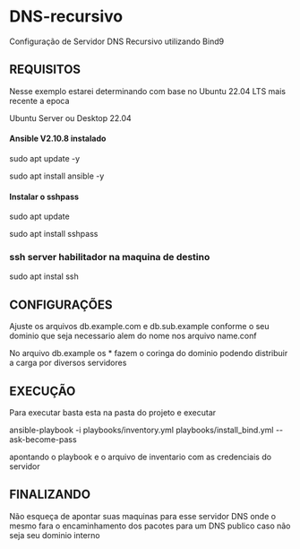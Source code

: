 # DNS-recursivo
Configuração de Servidor DNS Recursivo utilizando Bind9

## REQUISITOS
Nesse exemplo estarei determinando com base no Ubuntu 22.04 LTS mais recente a epoca

Ubuntu Server ou Desktop 22.04

#### Ansible V2.10.8 instalado

sudo apt update -y

sudo apt install ansible -y

#### Instalar o sshpass

sudo apt update

sudo apt install sshpass

### ssh server habilitador na maquina de destino

sudo apt instal ssh

## CONFIGURAÇÕES

Ajuste os arquivos db.example.com e db.sub.example conforme o seu dominio que seja necessario alem do nome nos arquivo name.conf

No arquivo db.example os * fazem o coringa do dominio podendo distribuir a carga por diversos servidores

## EXECUÇÃO

Para executar basta esta na pasta do projeto e executar

ansible-playbook -i playbooks/inventory.yml playbooks/install_bind.yml --ask-become-pass

apontando o playbook e o arquivo de inventario com as credenciais do servidor

## FINALIZANDO

Não esqueça de apontar suas maquinas para esse servidor DNS onde o mesmo fara o encaminhamento dos pacotes para um DNS publico caso não seja seu dominio interno


